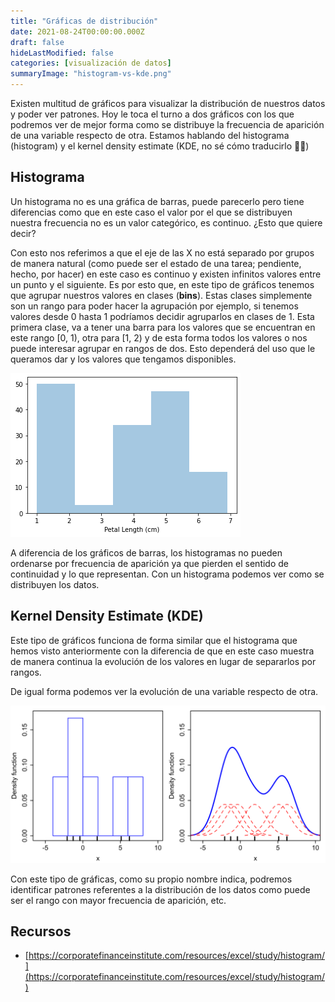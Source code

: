 ```yaml
---
title: "Gráficas de distribución"
date: 2021-08-24T00:00:00.000Z
draft: false
hideLastModified: false
categories: [visualización de datos]
summaryImage: "histogram-vs-kde.png"
---
```


Existen multitud de gráficos para visualizar la distribución de nuestros datos y poder ver patrones. Hoy le toca el turno a dos gráficos con los que podremos ver de mejor forma como se distribuye la frecuencia de aparición de una variable respecto de otra. Estamos hablando del histograma (histogram) y el kernel density estimate (KDE, no sé cómo traducirlo 🤷‍♀️)

## Histograma

Un histograma no es una gráfica de barras, puede parecerlo pero tiene diferencias como que en este caso el valor por el que se distribuyen nuestra frecuencia no es un valor categórico, es continuo. ¿Esto que quiere decir?

Con esto nos referimos a que el eje de las X no está separado por grupos de manera natural (como puede ser el estado de una tarea; pendiente, hecho, por hacer) en este caso es continuo y existen infinitos valores entre un punto y el siguiente. Es por esto que, en este tipo de gráficos tenemos que agrupar nuestros valores en clases (**bins**). Estas clases simplemente son un rango para poder hacer la agrupación por ejemplo, si tenemos valores desde 0 hasta 1 podríamos decidir agruparlos en clases de 1. Esta primera clase, va a tener una barra para los valores que se encuentran en este rango [0, 1), otra para [1, 2) y de esta forma todos los valores o nos puede interesar agrupar en rangos de dos. Esto dependerá del uso que le queramos dar y los valores que tengamos disponibles.

![histograma](histogram.png)

A diferencia de los gráficos de barras, los histogramas no pueden ordenarse por frecuencia de aparición ya que pierden el sentido de continuidad y lo que representan. Con un histograma podemos ver como se distribuyen los datos.

## Kernel Density Estimate (KDE)

Este tipo de gráficos funciona de forma similar que el histograma que hemos visto anteriormente con la diferencia de que en este caso muestra de manera continua la evolución de los valores en lugar de separarlos por rangos.

De igual forma podemos ver la evolución de una variable respecto de otra.

![histograma vs kde](histogram-vs-kde.png)

Con este tipo de gráficas, como su propio nombre indica, podremos identificar patrones referentes a la distribución de los datos como puede ser el rango con mayor frecuencia de aparición, etc.

## Recursos

- [https://corporatefinanceinstitute.com/resources/excel/study/histogram/](https://corporatefinanceinstitute.com/resources/excel/study/histogram/)
